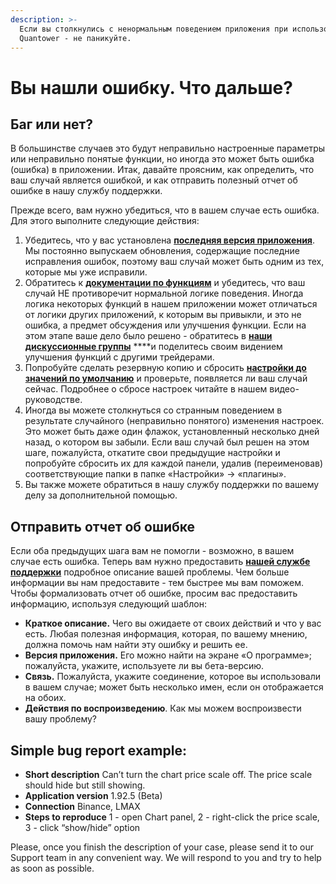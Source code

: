 ```yaml
---
description: >-
  Если вы столкнулись с ненормальным поведением приложения при использовании
  Quantower - не паникуйте.
---
```


# Вы нашли ошибку.  Что дальше?

## Баг или нет?

В большинстве случаев это будут неправильно настроенные параметры или неправильно понятые функции, но иногда это может быть ошибка \(ошибка\) в приложении. Итак, давайте проясним, как определить, что ваш случай является ошибкой, и как отправить полезный отчет об ошибке в нашу службу поддержки.

Прежде всего, вам нужно убедиться, что в вашем случае есть ошибка. Для этого выполните следующие действия:

1. Убедитесь, что у вас установлена ​​[**последняя версия приложения**](https://app.gitbook.com/@quantower/s/quantower-ru/~/drafts/-Mah1RxEVx-lLmWLKlj0/getting-started/application-updates). Мы постоянно выпускаем обновления, содержащие последние исправления ошибок, поэтому ваш случай может быть одним из тех, которые мы уже исправили.
2. Обратитесь к [**документации по функциям**](https://app.gitbook.com/@quantower/s/quantower-ru/~/drafts/-Mah1RxEVx-lLmWLKlj0/general-settings) и убедитесь, что ваш случай НЕ противоречит нормальной логике поведения. Иногда логика некоторых функций в нашем приложении может отличаться от логики других приложений, к которым вы привыкли, и это не ошибка, а предмет обсуждения или улучшения функции. Если на этом этапе ваше дело было решено - обратитесь в [**наши дискуссионные группы**](https://discord.com/channels/717753243072987208/807228006631604274) ****и поделитесь своим видением улучшения функций с другими трейдерами.
3. Попробуйте сделать резервную копию и сбросить [**настройки до значений по умолчанию**](https://app.gitbook.com/@quantower/s/quantower-ru/~/drafts/-Mah1RxEVx-lLmWLKlj0/general-settings/set-as-default) и проверьте, появляется ли ваш случай сейчас. Подробнее о сбросе настроек читайте в нашем видео-руководстве. 
4. Иногда вы можете столкнуться со странным поведением в результате случайного \(неправильно понятого\) изменения настроек. Это может быть даже один флажок, установленный несколько дней назад, о котором вы забыли. Если ваш случай был решен на этом шаге, пожалуйста, откатите свои предыдущие настройки и попробуйте сбросить их для каждой панели, удалив \(переименовав\) соответствующие папки в папке «Настройки» -&gt; «плагины». 
5. Вы также можете обратиться в нашу службу поддержки по вашему делу за дополнительной помощью.

## Отправить отчет об ошибке

Если оба предыдущих шага вам не помогли - возможно, в вашем случае есть ошибка. Теперь вам нужно предоставить [**нашей службе поддержки**](https://www.quantower.com/contact-us) подробное описание вашей проблемы. Чем больше информации вы нам предоставите - тем быстрее мы вам поможем. Чтобы формализовать отчет об ошибке, просим вас предоставить информацию, используя следующий шаблон:

* **Краткое описание.** Чего вы ожидаете от своих действий и что у вас есть. Любая полезная информация, которая, по вашему мнению, должна помочь нам найти эту ошибку и решить ее.
* **Версия приложения.** Его можно найти на экране «О программе»; пожалуйста, укажите, используете ли вы бета-версию.
* **Связь.** Пожалуйста, укажите соединение, которое вы использовали в вашем случае; может быть несколько имен, если он отображается на обоих.
* **Действия по воспроизведению**. Как мы можем воспроизвести вашу проблему?

## Simple bug report example:

* **Short description** Can’t turn the chart price scale off. The price scale should hide but still showing.
* **Application version** 1.92.5 \(Beta\)
* **Connection** Binance, LMAX
* **Steps to reproduce** 1 - open Chart panel, 2 - right-click the price scale, 3 - click “show/hide” option

Please, once you finish the description of your case, please send it to our Support team in any convenient way. We will respond to you and try to help as soon as possible.


